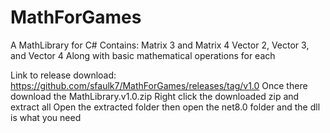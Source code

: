 # MathForGames
A MathLibrary for C# 
Contains:
Matrix 3 and Matrix 4
Vector 2, Vector 3, and Vector 4
Along with basic mathematical operations for each

Link to release download: https://github.com/sfaulk7/MathForGames/releases/tag/v1.0
Once there download the MathLibrary.v1.0.zip Right click the downloaded zip and extract all 
Open the extracted folder then open the net8.0 folder and the dll is what you need
